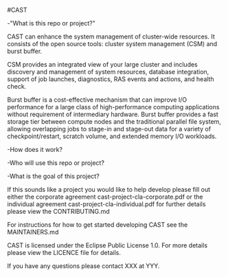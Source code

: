 #CAST

-"What is this repo or project?"

CAST can
enhance the system management of cluster-wide resources. It consists of the
open source tools: cluster system management (CSM) and burst buffer. 

CSM provides an integrated view of your
large cluster and includes discovery and management of system resources,
database integration, support of job launches, diagnostics, RAS events and
actions, and health check. 

Burst buffer is a cost-effective mechanism that can improve I/O performance for a large class of
high-performance computing applications without requirement of intermediary hardware. Burst buffer provides a fast storage
tier between compute nodes and the traditional parallel file system, allowing
overlapping jobs to stage-in and stage-out data for a variety of
checkpoint/restart, scratch volume, and extended memory I/O workloads. 

-How does it work? 

-Who will use this repo or project? 

-What is the goal of this project?

If this sounds like a project you would like to help develop please fill out
either the corporate agreement cast-project-cla-corporate.pdf or the
individual agreement cast-project-cla-individual.pdf for further
details please view the CONTRIBUTING.md

For instructions for how to get started developing CAST see the MAINTAINERS.md

CAST is licensed under the Eclipse Public License 1.0. For more details please view
the LICENCE file for details.

If you have any questions please contact XXX at YYY.

